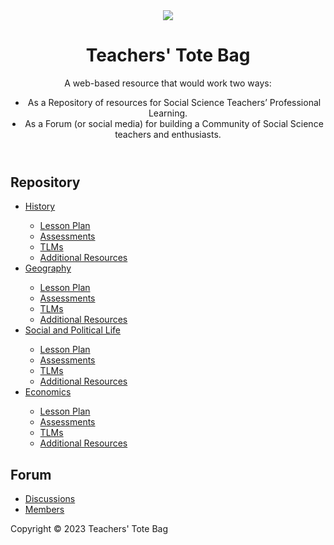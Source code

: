 <!DOCTYPE html>
<html>
<head>
  
    

<link rel="stylesheet" href="style.css">
 
</head>
<body>
<header>
<img src="https://example.com/image.jpg](https://images.pexels.com/photos/1666067/pexels-photo-1666067.jpeg?auto=compress&cs=tinysrgb&w=1260&h=750&dpr=2">
<h1>Teachers' Tote Bag</h1>
<p>A web-based resource that would work two ways: 
<li>As a Repository of resources for Social Science Teachers’ Professional Learning.</li> 
<li>As a Forum (or social media) for building a Community of Social Science teachers and enthusiasts.</li>
</p>
</header>
<main>
<div class="repository">
<h2>Repository</h2>
<ul>
<li><a href="/repository/History">History</a></li>
  <ul>
<li><a href="/repository/History">Lesson Plan</a></li>
<li><a href="/repository/History">Assessments</a></li>
<li><a href="/repository/History">TLMs</a></li>
<li><a href="/repository/History">Additional Resources</a></li>
  </ul>
<li><a href="/repository/Geography">Geography</a></li>
  <ul>
<li><a href="/repository/Geography">Lesson Plan</a></li>
<li><a href="/repository/Geography">Assessments</a></li>
<li><a href="/repository/Geography">TLMs</a></li>
<li><a href="/repository/Geography">Additional Resources</a></li>
  </ul>
<li><a href="/repository/Social & Political Life"> Social and Political Life</a></li>
  <ul>
<li><a href="/repository/Social & Political Life">Lesson Plan</a></li>
<li><a href="/repository/Social & Political Life">Assessments</a></li>
<li><a href="/repository/Social & Political Life">TLMs</a></li>
<li><a href="/repository/Social & Political Life">Additional Resources</a></li>
  </ul>
<li><a href="/repository/Economics">Economics</a></li>
  <ul>
<li><a href="/repository/Economics">Lesson Plan</a></li>
<li><a href="/repository/Economics">Assessments</a></li>
<li><a href="/repository/Economics">TLMs</a></li>
<li><a href="/repository/Economics">Additional Resources</a></li>
  </ul>
</ul>
</div>
<div class="forum">
<h2>Forum</h2>
<ul>
<li><a href="/forum/discussions">Discussions</a></li>
<li><a href="/forum/members">Members</a></li>
</ul>
</div>
</main>
<footer>
<p>Copyright &copy; 2023 Teachers' Tote Bag</p>
</footer>
</body>
</html>
